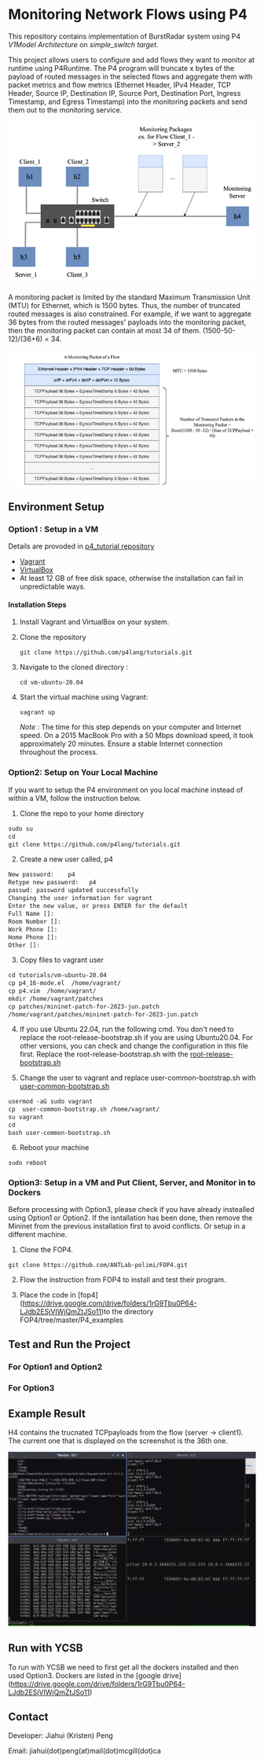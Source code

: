 
# Monitoring Network Flows using P4
This repository contains implementation of BurstRadar system using P4 _V1Model Architecture_ on _simple_switch target_. 

This project allows users to configure and add flows they want to monitor at runtime using P4Runtime. The P4 program will truncate x bytes of the payload of routed messages in the selected flows and aggregate them with packet metrics and flow metrics (Ethernet Header, IPv4 Header, TCP Header, Source IP, Destination IP, Source Port, Destination Port, Ingress Timestamp, and Egress Timestamp) into the monitoring packets and send them out to the monitoring service.

<p align="center">
  <img src="https://github.com/Kristen6765/p4_tutorials/blob/master/exercises/multiple_flow_monitor/img/P4_Structure.png">
</p>

A monitoring packet is limited by the standard Maximum Transmission Unit (MTU) for Ethernet, which is 1500 bytes. Thus, the number of truncated routed messages is also constrained. For example, if we want to aggregate 36 bytes from the routed messages' payloads into the monitoring packet, then the monitoring packet can contain at most 34 of them. (1500-50-12)/(36+6) = 34.

<p align="center">
  <img src="https://github.com/Kristen6765/p4_tutorials/blob/master/exercises/multiple_flow_monitor/img/P4_Monitoring_Packet.png">
</p>

## Environment Setup
### Option1 : Setup in a VM
Details are provoded in [p4_tutorial repository](https://github.com/p4lang/tutorials/edit/master/README.md)

- [Vagrant](https://vagrantup.com)
- [VirtualBox](https://virtualbox.org)
- At least 12 GB of free disk space, otherwise the installation can fail in unpredictable ways.

#### Installation Steps

1. Install Vagrant and VirtualBox on your system.
2. Clone the repository
   
   ```
   git clone https://github.com/p4lang/tutorials.git
   ```
3. Navigate to the cloned directory :
   
   ```
   cd vm-ubuntu-20.04
   ```
4. Start the virtual machine using Vagrant:
   ```
   vagrant up
   ```
   *Note* : The time for this step depends on your computer and Internet speed. On a 2015 MacBook Pro with a 50 Mbps download speed, it took approximately 20 minutes. Ensure a stable Internet connection throughout the process.


### Option2: Setup on Your Local Machine
If you want to setup the P4 environment on you local machine instead of within a VM, follow the instruction below.

1. Clone the repo to your home directory
```
sudo su 
cd 
git clone https://github.com/p4lang/tutorials.git
```
2. Create a new user called, p4
```
New password:    p4                                                                                               
Retype new password:   p4                                                                                     
passwd: password updated successfully                                                                              
Changing the user information for vagrant                                                                          
Enter the new value, or press ENTER for the default                                                                              Full Name []:                                                                                            
Room Number []:                                                                                            
Work Phone []:                                                                                             
Home Phone []:                                                                                          
Other []:
```
3. Copy files to vagrant user
```
cd tutorials/vm-ubuntu-20.04
cp p4_16-mode.el  /home/vagrant/
cp p4.vim  /home/vagrant/
mkdir /home/vagrant/patches
cp patches/mininet-patch-for-2023-jun.patch /home/vagrant/patches/mininet-patch-for-2023-jun.patch
```

4. If you use Ubuntu 22.04, run the following cmd. You don't need to replace the root-release-bootstrap.sh if you are using Ubuntu20.04. For other versions, you can check and change the configuration in this file first. Replace the root-release-bootstrap.sh with the [root-release-bootstrap.sh](https://drive.google.com/drive/folders/1rG9Tbu0P64-LJdb2ESjVIWjQmZtJSo11)

5. Change the user to vagrant and replace user-common-bootstrap.sh with [user-common-bootstrap.sh](https://drive.google.com/drive/folders/1rG9Tbu0P64-LJdb2ESjVIWjQmZtJSo11)
```
usermod -aG sudo vagrant 
cp  user-common-bootstrap.sh /home/vagrant/ 
su vagrant      
cd
bash user-common-bootstrap.sh
```
6. Reboot your machine

```
sudo reboot
```

### Option3: Setup in a VM and Put Client, Server, and Monitor in to Dockers
Before processing with Option3, please check if you have already instealled using Option1 or Option2. If the isntallation has been done, then remove the Mininet from the previous installation first to avoid conflicts. Or setup in a different machine. 
1. Clone the FOP4.
```
git clone https://github.com/ANTLab-polimi/FOP4.git
```

2. Flow the instruction from FOP4 to install and test their program.

3. Place the code in [fop4] (https://drive.google.com/drive/folders/1rG9Tbu0P64-LJdb2ESjVIWjQmZtJSo11)to the directory FOP4/tree/master/P4_examples


## Test and Run the Project 
### For Option1 and Option2
### For Option3

## Example Result 
H4 contains the trucnated TCPpayloads from the flow (server -> client1). The current one that is displayed on the screenshot is the 36th one. 
<p align="center">
  <img src="https://github.com/Kristen6765/p4_tutorials/blob/master/exercises/multiple_flow_monitor/img/result.png">
</p>

## Run with YCSB
To run with YCSB we need to first get all the dockers installed and then used Option3. 
Dockers are listed in the [google drive] (https://drive.google.com/drive/folders/1rG9Tbu0P64-LJdb2ESjVIWjQmZtJSo11)

## Contact
Developer: Jiahui (Kristen) Peng

Email: jiahui(dot)peng(at)mail(dot)mcgill(dot)ca
